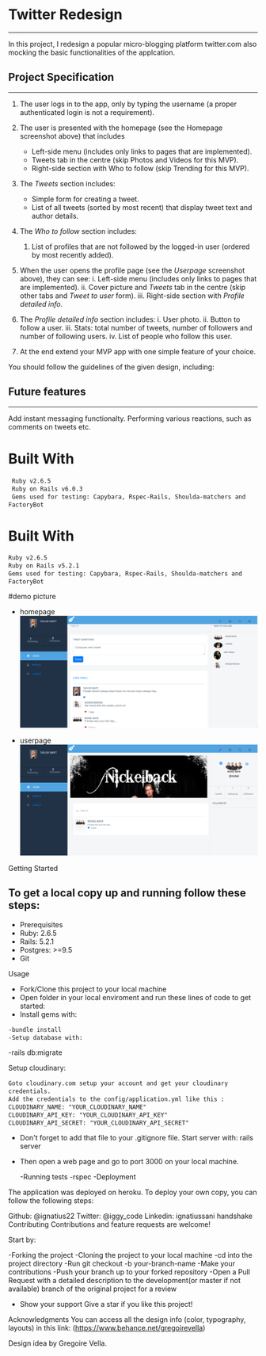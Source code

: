 # Twitter Redesign
---
In this project, I redesign a popular micro-blogging platform twitter.com also mocking the basic functionalities of the applcation.

## Project Specification
---
1. The user logs in to the app, only by typing the username (a proper authenticated login is not a requirement).

2. The user is presented with the homepage (see the Homepage screenshot above) that includes
	 - Left-side menu (includes only links to pages that are implemented).
	 - Tweets tab in the centre (skip Photos and Videos for this MVP).
	 - Right-side section with Who to follow (skip Trending for this MVP).

3. The *Tweets* section includes:
    - Simple form for creating a tweet.
    - List of all tweets (sorted by most recent) that display tweet text and author details.

4. The *Who to follow* section includes:
    1. List of profiles that are not followed by the logged-in user (ordered by most recently added).

5. When the user opens the profile page (see the *Userpage* screenshot above), they can see:
    i. Left-side menu (includes only links to pages that are implemented).
    ii. Cover picture and *Tweets* tab in the centre (skip other tabs and *Tweet to user* form).
    iii. Right-side section with *Profile detailed info.*
6. The *Profile detailed info* section includes:
         i. User photo.
         ii. Button to follow a user.
         iii. Stats: total number of tweets, number of followers and number of following users.
         iv. List of people who follow this user.
7. At the end extend your MVP app with one simple feature of your choice.

You should follow the guidelines of the given design, including:

## Future features
---
  Add instant messaging functionalty.
  Performing various reactions, such as comments on tweets etc.
#  Built With
     Ruby v2.6.5
     Ruby on Rails v6.0.3
     Gems used for testing: Capybara, Rspec-Rails, Shoulda-matchers and FactoryBot
#  Built With
	Ruby v2.6.5
	Ruby on Rails v5.2.1
	Gems used for testing: Capybara, Rspec-Rails, Shoulda-matchers and FactoryBot


#demo picture
  - homepage
     ![alt text](homepage.png)


  - userpage
  	 ![alt text](userpage.png)

Getting Started

To get a local copy up and running follow these steps:
---

- Prerequisites
-  Ruby: 2.6.5
-   Rails: 5.2.1
-   Postgres: >=9.5
-    Git

Usage
  - Fork/Clone this project to your local machine
  -  Open folder in your local enviroment and run these lines of code to get started:
  -    Install gems with:

    -bundle install
    -Setup database with:
   -rails db:migrate

Setup cloudinary:

	Goto cloudinary.com setup your account and get your cloudinary credentials.
	Add the credentials to the config/application.yml like this :
	CLOUDINARY_NAME: "YOUR_CLOUDINARY_NAME"
	CLOUDINARY_API_KEY: "YOUR_CLOUDINARY_API_KEY"
	CLOUDINARY_API_SECRET: "YOUR_CLOUDINARY_API_SECRET"
- Don't forget to add that file to your .gitignore file. Start server with:
    rails server
- Then open a web page and go to port 3000 on your local machine.

    -Running tests
    -rspec
    -Deployment

The application was deployed on heroku. To deploy your own copy, you can follow the following steps:



Github: @ignatius22
Twitter: @iggy_code
Linkedin: ignatiussani
handshake Contributing
Contributions and feature requests are welcome!

Start by:

-Forking the project
-Cloning the project to your local machine
-cd into the project directory
-Run git checkout -b your-branch-name
-Make your contributions
-Push your branch up to your forked repository
-Open a Pull Request with a detailed description to the development(or master if not available) branch of the original project for a review
- Show your support
Give a star if you like this project!

Acknowledgments
You can access all the design info (color, typography, layouts) in this link:
(https://www.behance.net/gregoirevella)

Design idea by Gregoire Vella.


